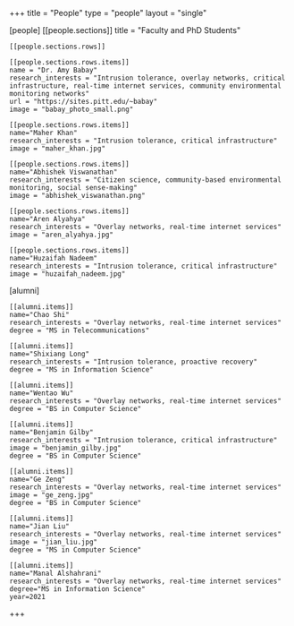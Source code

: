 +++
title = "People"
type = "people"
layout = "single"

[people]
    [[people.sections]]
    title = "Faculty and PhD Students"

    [[people.sections.rows]]

    [[people.sections.rows.items]]
    name = "Dr. Amy Babay"
    research_interests = "Intrusion tolerance, overlay networks, critical infrastructure, real-time internet services, community environmental monitoring networks"
    url = "https://sites.pitt.edu/~babay"
    image = "babay_photo_small.png"

    [[people.sections.rows.items]]
    name="Maher Khan"
    research_interests = "Intrusion tolerance, critical infrastructure"
    image = "maher_khan.jpg"

    [[people.sections.rows.items]]
    name="Abhishek Viswanathan"
    research_interests = "Citizen science, community-based environmental monitoring, social sense-making"
    image = "abhishek_viswanathan.png"

    [[people.sections.rows.items]]
    name="Aren Alyahya"
    research_interests = "Overlay networks, real-time internet services"
    image = "aren_alyahya.jpg"

    [[people.sections.rows.items]]
    name="Huzaifah Nadeem"
    research_interests = "Intrusion tolerance, critical infrastructure"
    image = "huzaifah_nadeem.jpg"

[alumni]

    [[alumni.items]]
    name="Chao Shi"
    research_interests = "Overlay networks, real-time internet services"
    degree = "MS in Telecommunications"

    [[alumni.items]]
    name="Shixiang Long"
    research_interests = "Intrusion tolerance, proactive recovery"
    degree = "MS in Information Science"

    [[alumni.items]]
    name="Wentao Wu"
    research_interests = "Overlay networks, real-time internet services"
    degree = "BS in Computer Science"

    [[alumni.items]]
    name="Benjamin Gilby"
    research_interests = "Intrusion tolerance, critical infrastructure"
    image = "benjamin_gilby.jpg"
    degree = "BS in Computer Science"

    [[alumni.items]]
    name="Ge Zeng"
    research_interests = "Overlay networks, real-time internet services"
    image = "ge_zeng.jpg"
    degree = "BS in Computer Science"

    [[alumni.items]]
    name="Jian Liu"
    research_interests = "Overlay networks, real-time internet services"
    image = "jian_liu.jpg"
    degree = "MS in Computer Science"

    [[alumni.items]]
    name="Manal Alshahrani"
    research_interests = "Overlay networks, real-time internet services"
    degree="MS in Information Science"
    year=2021

+++
